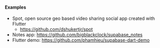 #### Examples

- Spot, open source geo based video sharing social app created with Flutter
  - https://github.com/dshukertjr/spot
- Notes app: https://github.com/bigblackclock/supabase_notes
- Flutter demo: https://github.com/phamhieu/supabase-dart-demo
